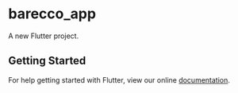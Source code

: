 # barecco_app

A new Flutter project.

## Getting Started

For help getting started with Flutter, view our online
[documentation](http://flutter.io/).
